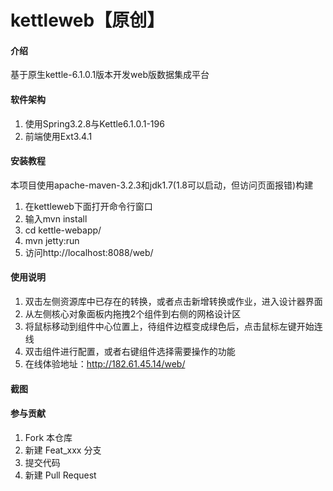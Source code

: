 # kettleweb【原创】

#### 介绍

基于原生kettle-6.1.0.1版本开发web版数据集成平台

#### 软件架构

1. 使用Spring3.2.8与Kettle6.1.0.1-196
2. 前端使用Ext3.4.1


#### 安装教程

本项目使用apache-maven-3.2.3和jdk1.7(1.8可以启动，但访问页面报错)构建

1. 在kettleweb下面打开命令行窗口
2. 输入mvn install
3. cd kettle-webapp/
4. mvn jetty:run
5. 访问http://localhost:8088/web/

#### 使用说明

1. 双击左侧资源库中已存在的转换，或者点击新增转换或作业，进入设计器界面
2. 从左侧核心对象面板内拖拽2个组件到右侧的网格设计区
3. 将鼠标移动到组件中心位置上，待组件边框变成绿色后，点击鼠标左键开始连线
4. 双击组件进行配置，或者右键组件选择需要操作的功能
5. 在线体验地址：http://182.61.45.14/web/

#### 截图



#### 参与贡献

1. Fork 本仓库
2. 新建 Feat_xxx 分支
3. 提交代码
4. 新建 Pull Request
